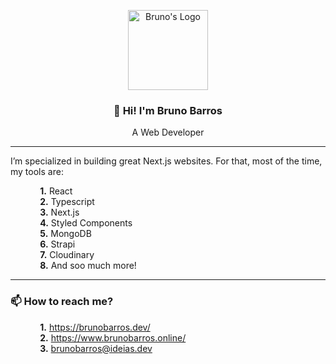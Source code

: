 <p align="center">
  <a href="https://brunobarros.dev">
    <img alt="Bruno's Logo" src="https://brunobarros.dev/img/favicon.png" width="128" />
  </a>
</p> 
<h3 align="center">👋 Hi! I'm Bruno Barros</h2>
<p align="center">A Web Developer</p>

__________________

I’m specialized in building great Next.js websites. For that, most of the time, my tools are:

&nbsp;&nbsp;&nbsp;&nbsp;&nbsp;&nbsp;&nbsp;&nbsp;&nbsp;&nbsp;&nbsp;&nbsp;**1.** React \
&nbsp;&nbsp;&nbsp;&nbsp;&nbsp;&nbsp;&nbsp;&nbsp;&nbsp;&nbsp;&nbsp;&nbsp;**2.** Typescript  \
&nbsp;&nbsp;&nbsp;&nbsp;&nbsp;&nbsp;&nbsp;&nbsp;&nbsp;&nbsp;&nbsp;&nbsp;**3.** Next.js \
&nbsp;&nbsp;&nbsp;&nbsp;&nbsp;&nbsp;&nbsp;&nbsp;&nbsp;&nbsp;&nbsp;&nbsp;**4.** Styled Components \
&nbsp;&nbsp;&nbsp;&nbsp;&nbsp;&nbsp;&nbsp;&nbsp;&nbsp;&nbsp;&nbsp;&nbsp;**5.** MongoDB \
&nbsp;&nbsp;&nbsp;&nbsp;&nbsp;&nbsp;&nbsp;&nbsp;&nbsp;&nbsp;&nbsp;&nbsp;**6.** Strapi \
&nbsp;&nbsp;&nbsp;&nbsp;&nbsp;&nbsp;&nbsp;&nbsp;&nbsp;&nbsp;&nbsp;&nbsp;**7.** Cloudinary \
&nbsp;&nbsp;&nbsp;&nbsp;&nbsp;&nbsp;&nbsp;&nbsp;&nbsp;&nbsp;&nbsp;&nbsp;**8.** And soo much more!

_________
### 📫 How to reach me? 

&nbsp;&nbsp;&nbsp;&nbsp;&nbsp;&nbsp;&nbsp;&nbsp;&nbsp;&nbsp;&nbsp;&nbsp;**1.** https://brunobarros.dev/ \
&nbsp;&nbsp;&nbsp;&nbsp;&nbsp;&nbsp;&nbsp;&nbsp;&nbsp;&nbsp;&nbsp;&nbsp;**2.** https://www.brunobarros.online/ \
&nbsp;&nbsp;&nbsp;&nbsp;&nbsp;&nbsp;&nbsp;&nbsp;&nbsp;&nbsp;&nbsp;&nbsp;**3.** brunobarros@ideias.dev 
